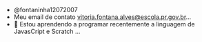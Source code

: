 - @fontaninha12072007
- Meu email de contato vitoria.fontana.alves@escola.pr.gov.br...
- 💞️ Estou aprendendo a programar recentemente a linguagem de JavasCript e Scratch ...
